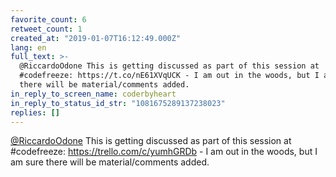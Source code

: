 ```yaml
---
favorite_count: 6
retweet_count: 1
created_at: "2019-01-07T16:12:49.000Z"
lang: en
full_text: >-
  @RiccardoOdone This is getting discussed as part of this session at
  #codefreeze: https://t.co/nE61XVqUCK - I am out in the woods, but I am sure
  there will be material/comments added.
in_reply_to_screen_name: coderbyheart
in_reply_to_status_id_str: "1081675289137238023"
replies: []
---
```


[@RiccardoOdone](https://twitter.com/RiccardoOdone) This is getting discussed as
part of this session at #codefreeze: <https://trello.com/c/yumhGRDb> - I am out
in the woods, but I am sure there will be material/comments added.
